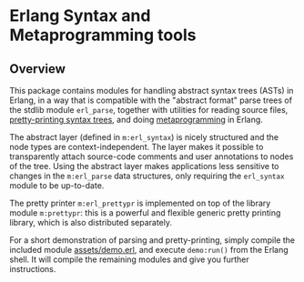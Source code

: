 <!--
%CopyrightBegin%

Copyright 1997-2025 Richard Carlsson. All Rights Reserved.

Licensed under the Apache License, Version 2.0 (the "License");
you may not use this file except in compliance with the License.
You may obtain a copy of the License at

    http://www.apache.org/licenses/LICENSE-2.0

Unless required by applicable law or agreed to in writing, software
distributed under the License is distributed on an "AS IS" BASIS,
WITHOUT WARRANTIES OR CONDITIONS OF ANY KIND, either express or implied.
See the License for the specific language governing permissions and
limitations under the License.

Alternatively, you may use this file under the terms of the GNU Lesser
General Public License (the "LGPL") as published by the Free Software
Foundation; either version 2.1, or (at your option) any later version.
If you wish to allow use of your version of this file only under the
terms of the LGPL, you should delete the provisions above and replace
them with the notice and other provisions required by the LGPL; see
<http://www.gnu.org/licenses/>. If you do not delete the provisions
above, a recipient may use your version of this file under the terms of
either the Apache License or the LGPL.

%CopyrightEnd%
-->
# Erlang Syntax and Metaprogramming tools

## Overview

This package contains modules for handling abstract syntax trees (ASTs) in
Erlang, in a way that is compatible with the "abstract format" parse trees of
the stdlib module `erl_parse`, together with utilities for reading source files,
[pretty-printing syntax trees](`m:erl_prettypr`), and doing
[metaprogramming](`m:merl`) in Erlang.

The abstract layer (defined in `m:erl_syntax`) is nicely structured and the node
types are context-independent. The layer makes it possible to transparently
attach source-code comments and user annotations to nodes of the tree. Using the
abstract layer makes applications less sensitive to changes in the `m:erl_parse`
data structures, only requiring the `erl_syntax` module to be up-to-date.

The pretty printer `m:erl_prettypr` is implemented on top of the library module
`m:prettypr`: this is a powerful and flexible generic pretty printing library,
which is also distributed separately.

For a short demonstration of parsing and pretty-printing, simply compile the
included module [assets/demo.erl](assets/demo.erl), and execute `demo:run()` from the Erlang
shell. It will compile the remaining modules and give you further instructions.
